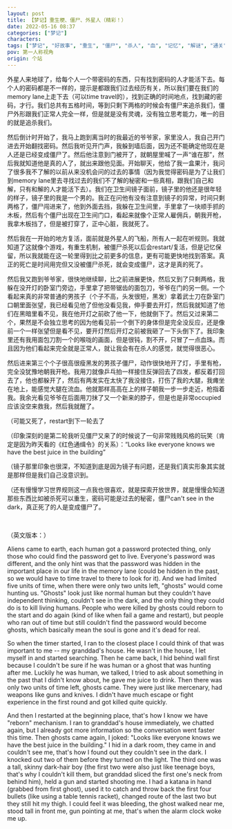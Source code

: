 ```yaml
---
layout: post
title: 【梦记】重生梗、僵尸、外星人（精彩！）
date: 2022-05-16 08:37
categories: ["梦记"]
characters: 
tags: ["梦记", "好故事", "重生", "僵尸", "杀人", "血", "记忆", "解谜", "通关", "时空循环", "英文"]
pov: 第一人称视角
origin: 个站
---
```


外星人来地球了，给每个人一个带密码的东西，只有找到密码的人才能活下去。每个人的密码都是不一样的，提示是都跟我们过去经历有关，所以我们要在我们的memory lane上走下去（可以time travel的），找到正确的时间地点，找到藏的密码，才行。我们总共有五格时间，等到只剩下两格的时候会有僵尸来追杀我们，僵尸外形跟我们正常人完全一样，但是就是没有灵魂，没有独立思考能力，唯一的目的就是追杀我们。

然后倒计时开始了，我马上跑到离当时的我最近的爷爷家，家里没人，我自己开门进去开始翻找密码。然后我听见开门声，我躲到墙后面，因为还不能确定他现在是人还是已经变成僵尸了。然后他注意到门被开了，就朝屋里喊了一声“谁在那”，然后我就知道他是真的人了，就出来跟他见面。开始聊天，他给了我一盒果汁，我问了很多我不了解的以前从来没机会问的过去的事情（因为我觉得密码是为了让我们到memory lane里去寻找过去的我们不了解的秘密和一些真相，跟我们自己和解，只有和解的人才能活下去）。我们在卫生间镜子面前，镜子里的他还是很年轻的样子，镜子里的我是一个男的。我正在问他有没有注意到镜子的异常，时间只剩两格了，僵尸闯进来了，他到外面去挡，我躲在卫生间里，手里拿了一块顺手抓的木板，然后有个僵尸出现在卫生间门口，看起来就像个正常人雇佣兵，朝我开枪，我拿木板挡了，但是被打穿了，正中心脏，我就死了。

然后我在一开始的地方复活，面前就是外星人的飞船，所有人一起在听规则。我就知道了这就像个游戏，有重生机制，被僵尸杀死以后会restart/复活，但是记忆保留，所以我就能在这一轮里得到比之前更多的信息，更有可能更快地找到答案。真正的死亡是时间用完但又没被僵尸杀死，就会变成僵尸，这才是真的死了。

然后我又跑到爷爷家，很快地继续聊，比之前进展更快，然后又到了只剩两格，我躲在没开灯的卧室门旁边，手里拿了把带锯齿的面包刀，爷爷在门的另一侧。一个看起来真的非常普通的男孩子（个子不高，头发很短，黑发）拿着武士刀在卧室门口朝里面张望，我已经看见他了但他没看见我，伸手要去开灯，然后我就知道了他们在黑暗里看不见，我在他开灯之前砍了他一下，他就倒下了。然后又过来第二个，果然是不会独立思考的因为他看见前一个倒下的身体但是完全没反应，还是像前一个一样张望但是看不见，要开灯然后开灯之前被我砸了一下头倒下了。我印象里还有我用面包刀割一个的喉咙的画面，但是很钝，割不开，只冒了一点血珠。而且因为他们看起来完全就是正常人，就让我会有在杀人的感觉，就觉得很恶心。

然后进来第三个个子很高很瘦黑发的男孩子僵尸，动作很快地开了灯，手里有枪，完全没犹豫地朝我开枪。我用刀就像乒乓拍一样接住反弹回去了四发，都反着打回去了，他也都躲开了，然后有两发实在太快了我没接住，打伤了我的大腿，我瘫坐在地上，能感觉大腿在流血。他就那样高高在上的样子朝我一步一步走近，枪指着我。我余光看见爷爷在后面用刀抹了又一个新来的脖子，但是也是非常occupied应该没空来救我，然后我就醒了。

（可能又死了，restart到下一轮去了

（印象深刻的是第二轮我听见僵尸又来了的时候说了一句非常贱贱风格的玩笑（肯定是因为昨天看的《红色通缉令》的关系）：“Looks like everyone knows we have the best juice in the building”

（镜子那里印象也很深，不知道到底是因为镜子有问题，还是我们真实形象其实就是那样但是我们自己没意识到。

（还有慢慢学习世界规则这一点我也很喜欢，就是探索开放世界，就是慢慢会知道那些东西比如被杀死可以重生，密码可能是过去的秘密，僵尸can't see in the dark，真正死了的人是变成僵尸了。

<br>

（英文版本：）

Aliens came to earth, each human got a password protected thing, only those who could find the password get to live. Everyone's password was different, and the only hint was that the password was hidden in the important place in our life in the memory lane (could be hidden in the past, so we would have to time travel to there to look for it). And we had limited five units of time, when there were only two units left, "ghosts" would come hunting us. "Ghosts" look just like normal human but they couldn't have independent thinking, couldn't see in the dark, and the only thing they could do is to kill living humans. People who were killed by ghosts could reborn to the start and do again (kind of like when fail a game and restart), but people who ran out of time but still couldn't find the password would become ghosts, which basically mean the soul is gone and it's dead for real.

So when the timer started, I ran to the closest place I could think of that was important to me -- my granddad's house. He wasn't in the house, I let myself in and started searching. Then he came back, I hid behind wall first because I couldn't be sure if he was human or a ghost that was hunting after me. Luckily he was human, we talked, I tried to ask about something in the past that I didn't know about, he gave me juice to drink. Then there was only two units of time left, ghosts came. They were just like mercenary, had weapons like guns and knives. I didn't have much escape or fight experience in the first round and got killed quite quickly.

And then I restarted at the beginning place, that's how I know we have "reborn" mechanism. I ran to granddad's house immediately, we chatted again, but I already got more information so the conversation went faster this time. Then ghosts came again, I joked: "Looks like everyone knows we have the best juice in the building." I hid in a dark room, they came in and couldn't see me, that's how I found out they couldn't see in the dark. I knocked out two of them before they turned on the light. The third one was a tall, skinny dark-hair boy (the first two were also just like teenage boys, that's why I couldn't kill them, but granddad sliced the first one's neck from behind him), held a gun and started shooting me. I had a katana in hand (grabbed from first ghost), used it to catch and throw back the first four bullets (like using a table tennis racket), changed route of the last two but they still hit my thigh. I could feel it was bleeding, the ghost walked near me, stood tall in front me, gun pointing at me, that's when the alarm clock woke me up.

